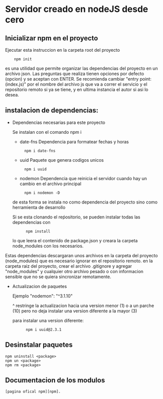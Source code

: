 # Servidor creado en nodeJS desde cero

## Inicializar npm en el proyecto

Ejecutar esta instruccion en la carpeta root del proyecto

        npm init

es una utilidad que permite organizar las dependencias del proyecto en un archivo json. Las preguntas que realiza tienen opciones por defecto (opcion) y se aceptan con ENTER.
Se recomienda cambiar "entry point: (index.js)" por el nombre del archivo js que va a correr el servicio y el repositorio remoto si ya se tiene, y en ultima instancia el autor si asi lo desea.

## instalacion de dependencias:
* Dependencias necesarias para este proyecto

    Se instalan con el comando
        npm i <paquete> <opciones>

    - date-fns
    Dependencia para formatear fechas y horas
        
            npm i date-fns

    - uuid
    Paquete que genera codigos unicos
        
            npm i uuid

    - nodemon
    Dependencia que reinicia el servidor cuando hay un cambio en el archivo principal
        
            npm i nodemon -D

    de esta forma se instala no como dependencia del proyecto sino como herramienta de desarrollo

    Si se esta clonando el reṕositorio, se pueden instalar todas las dependencias con
        
            npm install

    lo que leera el contenido de package.json y creara la carpeta node_modules con los necesarios.

Estas dependencias descargaran unos archivos en la carpeta del proyecto (node_modules) que es necesario ignorar en el repositorio remoto. en la carpeta raiz del proyecto, crear el archivo .gitignore y agregar "node_modules" y cualquier otro archivo pesado o con informacion sensible que no se quiera sincronizar remotamente.
    
* Actualizacion de paquetes
    
    Ejemplo "nodemon": "^3.1.10"

    ^ restringe la actualizacion hacia una version menor (1) o a un parche (10) pero no deja instalar
    una version diferente a la mayor (3)

    para instalar una version diferente:
    
            npm i uuid@2.3.1

## Desinstalar paquetes
    
    npm uninstall <package>
    npm un <package>
    npm rm <package>

## Documentacion de los modulos 
    [pagina ofical npm][npm]. 

[npm]: www.npmjs.com 










